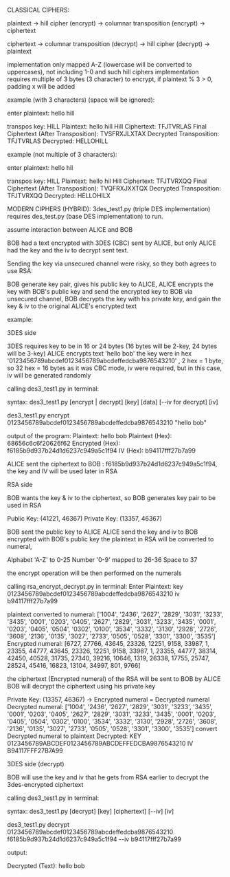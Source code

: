 CLASSICAL CIPHERS:

plaintext -> hill cipher (encrypt) -> columnar transposition (encrypt) -> ciphertext 

ciphertext -> columnar transposition (decrypt) -> hill cipher (decrypt) -> plaintext


implementation only mapped A-Z (lowercase will be converted to uppercases), not including 1-0 and such
hill ciphers implementation requires multiple of 3 bytes (3 character) to encrypt, if plaintext % 3 > 0, padding x will be added

example (with 3 characters) (space will be ignored):

enter plaintext:  hello hill

transpos key: HILL
Plaintext: hello hill
Hill Ciphertext: TFJTVRLAS
Final Ciphertext (After Transposition): TVSFRXJLXTAX
Decrypted Transposition: TFJTVRLAS
Decrypted: HELLOHILL

example (not multiple of 3 characters):

enter plaintext:  hello hil

transpos key: HILL
Plaintext: hello hil
Hill Ciphertext: TFJTVRXQQ
Final Ciphertext (After Transposition): TVQFRXJXXTQX
Decrypted Transposition: TFJTVRXQQ
Decrypted: HELLOHILX




MODERN CIPHERS (HYBRID):
3des_test1.py (triple DES implementation) requires des_test.py (base DES implementation) to run.

assume interaction between ALICE and BOB

BOB had a text encrypted with 3DES (CBC) sent by ALICE, but only ALICE had the key and the iv to decrypt sent text. 

Sending the key via unsecured channel were risky, so they both agrees to use RSA:

BOB generate key pair, gives his public key to ALICE, ALICE encrypts the key with BOB's public key and send the encrypted key to BOB via unsecured channel, BOB decrypts the key with his private key, and gain the key & iv to the original ALICE's encrypted text



example:

3DES side

3DES requires key to be in 16 or 24 bytes (16 bytes will be 2-key, 24 bytes will be 3-key)
ALICE encrypts text 'hello bob'
the key were in hex '0123456789abcdef0123456789abcdeffedcba9876543210' , 2 hex = 1 byte, so 32 hex = 16 bytes
as it was CBC mode, iv were required, but in this case, iv will be generated randomly

calling des3_test1.py in terminal:

syntax: des3_test1.py [encrypt | decrypt] [key] [data] [--iv for decrypt] [iv]

des3_test1.py encrypt 0123456789abcdef0123456789abcdeffedcba9876543210 "hello bob"

output of the program:
Plaintext:  hello bob
Plaintext (Hex):  68656c6c6f20626f62
Encrypted (Hex): f6185b9d937b24d1d6237c949a5c1f94
IV (Hex): b94117fff27b7a99

ALICE sent the ciphertext to BOB : f6185b9d937b24d1d6237c949a5c1f94, the key and IV will be used later in RSA


RSA side

BOB wants the key & iv to the ciphertext, so BOB generates key pair to be used in RSA

Public Key: (41221, 46367)
Private Key: (13357, 46367)

BOB sent the public key to ALICE
ALICE send the key and iv to BOB encrypted with BOB's public key 
the plaintext in RSA will be converted to numeral, 

Alphabet 'A-Z' to 0-25
Number '0-9' mapped to 26-36
Space to 37

the encrypt operation will be then performed on the numerals

calling rsa_encrypt_decrypt.py in terminal:
Enter Plaintext:  key 0123456789abcdef0123456789abcdeffedcba9876543210 iv b94117fff27b7a99

plaintext converted to numeral: ['1004', '2436', '2627', '2829', '3031', '3233', '3435', '0001', '0203', '0405', '2627', '2829', '3031', '3233', '3435', '0001', '0203', '0405', '0504', '0302', '0100', '3534', '3332', '3130', '2928', '2726', '3608', '2136', '0135', '3027', '2733', '0505', '0528', '3301', '3300', '3535']
Encrypted numeral: [6727, 27766, 43645, 23326, 12251, 9158, 33987, 1, 23355, 44777, 43645, 23326, 12251, 9158, 33987, 1, 23355, 44777, 38314, 42450, 40528, 31735, 27340, 39216, 10646, 1319, 26338, 17755, 25747, 28524, 45416, 16823, 13104, 34997, 801, 9766]

the ciphertext (Encrypted numeral) of the RSA will be sent to BOB by ALICE
BOB will decrypt the ciphertext using his private key

Private Key: (13357, 46367) -> Encrypted numeral = Decrypted numeral
Decrypted numeral: ['1004', '2436', '2627', '2829', '3031', '3233', '3435', '0001', '0203', '0405', '2627', '2829', '3031', '3233', '3435', '0001', '0203', '0405', '0504', '0302', '0100', '3534', '3332', '3130', '2928', '2726', '3608', '2136', '0135', '3027', '2733', '0505', '0528', '3301', '3300', '3535']
convert Decrypted numeral to plaintext
Decrypted: KEY 0123456789ABCDEF0123456789ABCDEFFEDCBA9876543210 IV B94117FFF27B7A99

3DES side (decrypt)

BOB will use the key and iv that he gets from RSA earlier to decrypt the 3des-encrypted ciphertext

calling des3_test1.py in terminal:

syntax: des3_test1.py [decrypt] [key] [ciphertext] [--iv] [iv]

des3_test1.py decrypt 0123456789abcdef0123456789abcdeffedcba9876543210 f6185b9d937b24d1d6237c949a5c1f94 --iv b94117fff27b7a99

output: 

Decrypted (Text): hello bob
            
